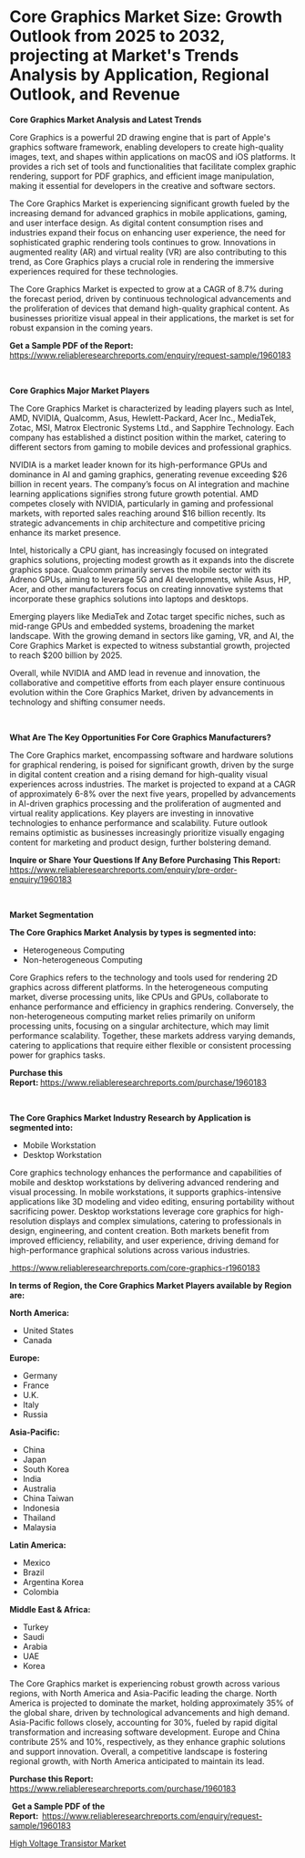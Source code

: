 <p><h1>Core Graphics Market Size: Growth Outlook from 2025 to 2032, projecting at Market's Trends Analysis by Application, Regional Outlook, and Revenue</h1></p><p><strong>Core Graphics Market Analysis and Latest Trends</strong></p>
<p><p>Core Graphics is a powerful 2D drawing engine that is part of Apple's graphics software framework, enabling developers to create high-quality images, text, and shapes within applications on macOS and iOS platforms. It provides a rich set of tools and functionalities that facilitate complex graphic rendering, support for PDF graphics, and efficient image manipulation, making it essential for developers in the creative and software sectors.</p><p>The Core Graphics Market is experiencing significant growth fueled by the increasing demand for advanced graphics in mobile applications, gaming, and user interface design. As digital content consumption rises and industries expand their focus on enhancing user experience, the need for sophisticated graphic rendering tools continues to grow. Innovations in augmented reality (AR) and virtual reality (VR) are also contributing to this trend, as Core Graphics plays a crucial role in rendering the immersive experiences required for these technologies.</p><p>The Core Graphics Market is expected to grow at a CAGR of 8.7% during the forecast period, driven by continuous technological advancements and the proliferation of devices that demand high-quality graphical content. As businesses prioritize visual appeal in their applications, the market is set for robust expansion in the coming years.</p></p>
<p><strong>Get a Sample PDF of the Report:&nbsp;</strong> <a href="https://www.reliableresearchreports.com/enquiry/request-sample/1960183?utm_campaign=2201&utm_medium=2&utm_source=Github&utm_content=ia&utm_term=11022025&utm_id=core-graphics">https://www.reliableresearchreports.com/enquiry/request-sample/1960183</a></p>
<p>&nbsp;</p>
<p><strong>Core Graphics Major Market Players</strong></p>
<p><p>The Core Graphics Market is characterized by leading players such as Intel, AMD, NVIDIA, Qualcomm, Asus, Hewlett-Packard, Acer Inc., MediaTek, Zotac, MSI, Matrox Electronic Systems Ltd., and Sapphire Technology. Each company has established a distinct position within the market, catering to different sectors from gaming to mobile devices and professional graphics.</p><p>NVIDIA is a market leader known for its high-performance GPUs and dominance in AI and gaming graphics, generating revenue exceeding $26 billion in recent years. The company’s focus on AI integration and machine learning applications signifies strong future growth potential. AMD competes closely with NVIDIA, particularly in gaming and professional markets, with reported sales reaching around $16 billion recently. Its strategic advancements in chip architecture and competitive pricing enhance its market presence.</p><p>Intel, historically a CPU giant, has increasingly focused on integrated graphics solutions, projecting modest growth as it expands into the discrete graphics space. Qualcomm primarily serves the mobile sector with its Adreno GPUs, aiming to leverage 5G and AI developments, while Asus, HP, Acer, and other manufacturers focus on creating innovative systems that incorporate these graphics solutions into laptops and desktops.</p><p>Emerging players like MediaTek and Zotac target specific niches, such as mid-range GPUs and embedded systems, broadening the market landscape. With the growing demand in sectors like gaming, VR, and AI, the Core Graphics Market is expected to witness substantial growth, projected to reach $200 billion by 2025.</p><p>Overall, while NVIDIA and AMD lead in revenue and innovation, the collaborative and competitive efforts from each player ensure continuous evolution within the Core Graphics Market, driven by advancements in technology and shifting consumer needs.</p></p>
<p>&nbsp;</p>
<p><strong>What Are The Key Opportunities For Core Graphics Manufacturers?</strong></p>
<p><p>The Core Graphics market, encompassing software and hardware solutions for graphical rendering, is poised for significant growth, driven by the surge in digital content creation and a rising demand for high-quality visual experiences across industries. The market is projected to expand at a CAGR of approximately 6-8% over the next five years, propelled by advancements in AI-driven graphics processing and the proliferation of augmented and virtual reality applications. Key players are investing in innovative technologies to enhance performance and scalability. Future outlook remains optimistic as businesses increasingly prioritize visually engaging content for marketing and product design, further bolstering demand.</p></p>
<p><strong>Inquire or Share Your Questions If Any Before Purchasing This Report:</strong> <a href="https://www.reliableresearchreports.com/enquiry/pre-order-enquiry/1960183?utm_campaign=2201&utm_medium=2&utm_source=Github&utm_content=ia&utm_term=11022025&utm_id=core-graphics">https://www.reliableresearchreports.com/enquiry/pre-order-enquiry/1960183</a></p>
<p>&nbsp;</p>
<p><strong>Market Segmentation</strong></p>
<p><strong>The Core Graphics Market Analysis by types is segmented into:</strong></p>
<p><ul><li>Heterogeneous Computing</li><li>Non-heterogeneous Computing</li></ul></p>
<p><p>Core Graphics refers to the technology and tools used for rendering 2D graphics across different platforms. In the heterogeneous computing market, diverse processing units, like CPUs and GPUs, collaborate to enhance performance and efficiency in graphics rendering. Conversely, the non-heterogeneous computing market relies primarily on uniform processing units, focusing on a singular architecture, which may limit performance scalability. Together, these markets address varying demands, catering to applications that require either flexible or consistent processing power for graphics tasks.</p></p>
<p><strong>Purchase this Report:&nbsp;</strong><a href="https://www.reliableresearchreports.com/purchase/1960183?utm_campaign=2201&utm_medium=2&utm_source=Github&utm_content=ia&utm_term=11022025&utm_id=core-graphics">https://www.reliableresearchreports.com/purchase/1960183</a></p>
<p>&nbsp;</p>
<p><strong>The Core Graphics Market Industry Research by Application is segmented into:</strong></p>
<p><ul><li>Mobile Workstation</li><li>Desktop Workstation</li></ul></p>
<p><p>Core graphics technology enhances the performance and capabilities of mobile and desktop workstations by delivering advanced rendering and visual processing. In mobile workstations, it supports graphics-intensive applications like 3D modeling and video editing, ensuring portability without sacrificing power. Desktop workstations leverage core graphics for high-resolution displays and complex simulations, catering to professionals in design, engineering, and content creation. Both markets benefit from improved efficiency, reliability, and user experience, driving demand for high-performance graphical solutions across various industries.</p></p>
<p><a href="https://www.reliableresearchreports.com/core-graphics-r1960183?utm_campaign=2201&utm_medium=2&utm_source=Github&utm_content=ia&utm_term=11022025&utm_id=core-graphics">&nbsp;https://www.reliableresearchreports.com/core-graphics-r1960183</a></p>
<p><strong>In terms of Region, the Core Graphics Market Players available by Region are:</strong></p>
<p>
    <p> <strong> North America: </strong>
        <ul>
            <li>United States</li>
            <li>Canada</li>
        </ul>
        </p> 
    <p> <strong> Europe: </strong>
        <ul>
            <li>Germany</li>
            <li>France</li>
            <li>U.K.</li>
            <li>Italy</li>
            <li>Russia</li>
        </ul>
        </p> 
    <p> <strong> Asia-Pacific: </strong>
        <ul>
            <li>China</li>
            <li>Japan</li>
            <li>South Korea</li>
            <li>India</li>
            <li>Australia</li>
            <li>China Taiwan</li>
            <li>Indonesia</li>
            <li>Thailand</li>
            <li>Malaysia</li>
        </ul>
        </p> 
    <p> <strong> Latin America: </strong>
        <ul>
            <li>Mexico</li>
            <li>Brazil</li>
            <li>Argentina Korea</li>
            <li>Colombia</li>
        </ul>
        </p> 
    <p> <strong> Middle East & Africa: </strong>
        <ul>
            <li>Turkey</li>
            <li>Saudi</li>
            <li>Arabia</li>
            <li>UAE</li>
            <li>Korea</li>
        </ul>
    </p>
    </p>
<p><p>The Core Graphics market is experiencing robust growth across various regions, with North America and Asia-Pacific leading the charge. North America is projected to dominate the market, holding approximately 35% of the global share, driven by technological advancements and high demand. Asia-Pacific follows closely, accounting for 30%, fueled by rapid digital transformation and increasing software development. Europe and China contribute 25% and 10%, respectively, as they enhance graphic solutions and support innovation. Overall, a competitive landscape is fostering regional growth, with North America anticipated to maintain its lead.</p></p>
<p><strong>Purchase this Report: </strong><a href="https://www.reliableresearchreports.com/purchase/1960183?utm_campaign=2201&utm_medium=2&utm_source=Github&utm_content=ia&utm_term=11022025&utm_id=core-graphics">https://www.reliableresearchreports.com/purchase/1960183</a></p>
<p>&nbsp;<strong>Get a Sample PDF of the Report:&nbsp;&nbsp;</strong><a href="https://www.reliableresearchreports.com/enquiry/request-sample/1960183?utm_campaign=2201&utm_medium=2&utm_source=Github&utm_content=ia&utm_term=11022025&utm_id=core-graphics">https://www.reliableresearchreports.com/enquiry/request-sample/1960183</a></p>
<p><strong></strong></p>
<p><p><a href="https://github.com/gerdabatiskzv9/Market-Research-Report-List-1/blob/main/high-voltage-transistor-market.md?utm_campaign=2201&utm_medium=2&utm_source=Github&utm_content=ia&utm_term=11022025&utm_id=core-graphics">High Voltage Transistor Market</a></p></p>